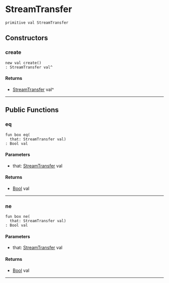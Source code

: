 # StreamTransfer

```pony
primitive val StreamTransfer
```

## Constructors

### create

```pony
new val create()
: StreamTransfer val^
```

#### Returns

* [StreamTransfer](net-http-StreamTransfer) val^

---

## Public Functions

### eq

```pony
fun box eq(
  that: StreamTransfer val)
: Bool val
```
#### Parameters

*   that: [StreamTransfer](net-http-StreamTransfer) val

#### Returns

* [Bool](builtin-Bool) val

---

### ne

```pony
fun box ne(
  that: StreamTransfer val)
: Bool val
```
#### Parameters

*   that: [StreamTransfer](net-http-StreamTransfer) val

#### Returns

* [Bool](builtin-Bool) val

---

